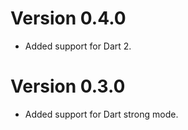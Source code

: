 # Version 0.4.0

- Added support for Dart 2.

# Version 0.3.0

- Added support for Dart strong mode.
